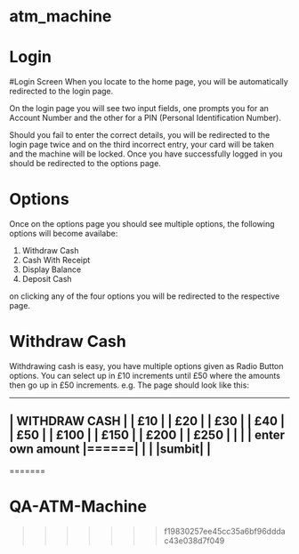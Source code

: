 atm_machine
===========

Login
=======

#Login Screen
When you locate to the home page, you will be automatically redirected to the login page.

On the login page you will see two input fields, one prompts you for an Account Number and the other for a PIN (Personal Identification Number).

Should you fail to enter the correct details, you will be redirected to the login page twice and on the third incorrect entry, your card will be taken and the machine will be locked.
Once you have successfully logged in you should be redirected to the options page.


Options
=========

Once on the options page you should see multiple options, the following options will become availabe:
1) Withdraw Cash
2) Cash With Receipt
3) Display Balance
4) Deposit Cash

on clicking any of the four options you will be redirected to the respective page.

Withdraw Cash
=============

Withdrawing cash is easy, you have multiple options given as Radio Button options. You can select up in £10 increments until £50 where the amounts then go up in £50 increments.
e.g. The page should look like this:

________________________________
|      WITHDRAW CASH            |
|          £10                  |
|          £20                  |
|          £30                  |
|          £40                  |
|          £50                  |
|         £100                  |
|         £150                  |
|         £200                  |
|         £250                  |
|                               |
|  enter own amount   |======|  |
|                 |sumbit|      |
---------------------------------

=======
# QA-ATM-Machine
>>>>>>> f19830257ee45cc35a6bf96dddac43e038d7f049